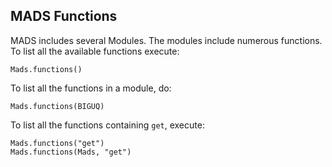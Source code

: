 MADS Functions
--------------------

MADS includes several Modules. The modules include numerous functions. To list all the available functions execute:

`Mads.functions()`

To list all the functions in a module, do:

`Mads.functions(BIGUQ)`

To list all the functions containing `get`, execute:

```
Mads.functions("get")
Mads.functions(Mads, "get")
```